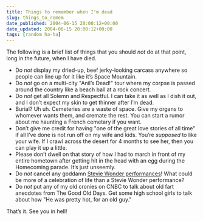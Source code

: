 ```yaml
---
title: Things to remember when I'm dead
slug: things_to_remem
date_published: 2004-06-15 20:00:12+00:00
date_updated: 2004-06-15 20:00:12+00:00
tags: [random ha-ha]
---
```

The following is a brief list of things that you should *not* do at that point, long in the future, when I have died.

- Do *not* display my dried-up, beef jerky-looking carcass anywhere so people can line up for it like it’s Space Mountain.
- Do *not* go on a multi-city "Anil’s Dead!" tour where my corpse is passed around the country like a beach ball at a rock concert.
- Do *not* get all Solemn and Respectful. I can take it as well as I dish it out, and I don’t expect my skin to get thinner after I’m dead.
- Burial? Uh uh. Cemeteries are a waste of space. Give my organs to whomever wants them, and cremate the rest. You can start a rumor about me haunting a French cemetary if you want.
- Don’t give me credit for having "one of the great love stories of all time" if all I’ve done is not run off on my wife and kids. You’re *supposed* to like your wife. If I crawl across the desert for 4 months to see her, then you can play it up a little.
- Please don’t dwell on that story of how I had to march in front of my entire hometown after getting hit in the head with an egg during the Homecoming parade. It’s just unseemly.
- Do *not* cancel any goddamn [Stevie Wonder performances](http://www.hiphopmusic.com/archives/000567.html)! What could be more of a celebration of life than a Stevie Wonder performance?
- Do *not* put any of my old cronies on CNBC to talk about old fart anecdotes from The Good Old Days. Get some high school girls to talk about how "He was pretty hot, for an old guy."

That’s it. See you in hell!
